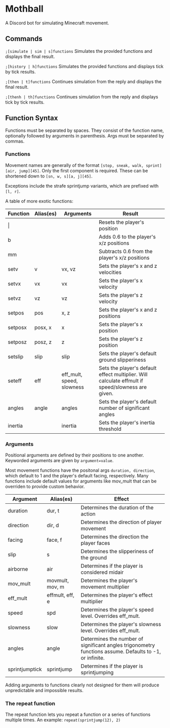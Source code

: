 # Mothball
A Discord bot for simulating Minecraft movement.

## Commands
`;[simulate | sim | s]`​`functions` Simulates the provided functions and displays the final result.

`;[history | h]`​`functions` Simulates the provided functions and displays tick by tick results.

`;[then | t]`​`functions` Continues simulation from the reply and displays the final result.

`;[thenh | th]`​`functions` Continues simulation from the reply and displays tick by tick results.

## Function Syntax
Functions must be separated by spaces. They consist of the function name, optionally followed by arguments in parenthesis. Args must be separated by commas.

### Functions
Movement names are generally of the format `[stop, sneak, walk, sprint]`​`[air, jump]`​`[45]`. Only the first component is required.
These can be shortened down to `[sn, w, s]`​`[a, j]`​`[45]`.

Exceptions include the strafe sprintjump variants, which are prefixed with `[l, r]`.

A table of more exotic functions:

| Function  | Alias(es) | Arguments                 | Result                                                                                           |
|-----------|-----------|---------------------------|--------------------------------------------------------------------------------------------------|
| \|        |           |                           | Resets the player's position                                                                     |
| b         |           |                           | Adds 0.6 to the player's x/z positions                                                           |
| mm        |           |                           | Subtracts 0.6 from the player's x/z positions                                                    |
| setv      | v         | vx, vz                    | Sets the player's x and z velocities                                                             |
| setvx     | vx        | vx                        | Sets the player's x velocity                                                                     |
| setvz     | vz        | vz                        | Sets the player's z velocity                                                                     |
| setpos    | pos       | x, z                      | Sets the player's x and z positions                                                              |
| setposx   | posx, x   | x                         | Sets the player's x position                                                                     |
| setposz   | posz, z   | z                         | Sets the player's z position                                                                     |
| setslip   | slip      | slip                      | Sets the player's default ground slipperiness                                                    |
| seteff    | eff       | eff_mult, speed, slowness | Sets the player's default effect multiplier. Will calculate effmult if speed/slowness are given. |
| angles    | angle     | angles                    | Sets the player's default number of significant angles                                           |
| inertia   |           | inertia                   | Sets the player's inertia threshold                                                              |

### Arguments
Positional arguments are defined by their positions to one another. Keyworded arguments are given by `argument`​`=`​`value`.

Most movement functions have the positonal args `duration, direction`, which default to 1 and the player's default facing, respectively. Many functions include default values for arguments like mov_mult that can be overriden to provide custom behavior.

| Argument       | Alias(es)       | Effect                                                                                                  |
|----------------|-----------------|---------------------------------------------------------------------------------------------------------|
| duration       | dur, t          | Determines the duration of the action                                                                   |
| direction      | dir, d          | Determines the direction of player movement                                                             |
| facing         | face, f         | Determines the direction the player faces                                                               |
| slip           | s               | Determines the slipperiness of the ground                                                               |
| airborne       | air             | Determines if the player is considered midair                                                           |
| mov_mult       | movmult, mov, m | Determines the player's movement multiplier                                                             |
| eff_mult       | effmult, eff, e | Determines the player's effect multiplier                                                               |
| speed          | spd             | Determines the player's speed level. Overrides eff_mult.                                                |
| slowness       | slow            | Determines the player's slowness level. Overrides eff_mult.                                             |
| angles         | angle           | Determines the number of significant angles trigonometry functions assume. Defaults to -1, or infinite. |
| sprintjumptick | sprintjump      | Determines if the player is sprintjumping                                                               |

Adding arguments to functions clearly not designed for them will produce unpredictable and impossible results.

### The repeat function
The repeat function lets you repeat a function or a series of functions multiple times. An example: `repeat(sprintjump(12), 2)`
